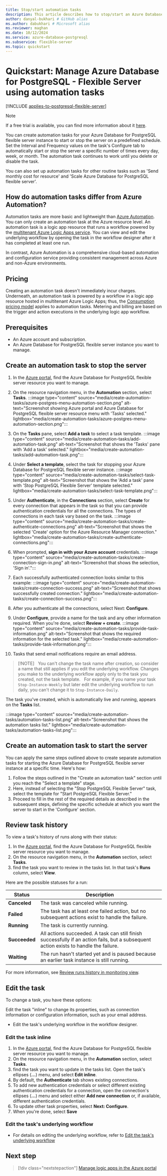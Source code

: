 ```yaml
---
title: Stop/start automation tasks
description: This article describes how to stop/start an Azure Database for PostgreSQL - Flexible Server instance by using automation tasks.
author: danyal-bukhari # GitHub alias
ms.author: dabukhari # Microsoft alias
ms.reviewer: maghan
ms.date: 10/12/2024
ms.service: azure-database-postgresql
ms.subservice: flexible-server
ms.topic: quickstart
---
```


# Quickstart: Manage Azure Database for PostgreSQL - Flexible Server using automation tasks

[!INCLUDE [applies-to-postgresql-flexible-server](~/reusable-content/ce-skilling/azure/includes/postgresql/includes/applies-to-postgresql-flexible-server.md)]

> [!NOTE]
> If a free trial is available, you can find more information about it [here](https://azure.microsoft.com/free/).

You can create automation tasks for your Azure Database for PostgreSQL flexible server instance to start or stop the server on a predefined schedule. Set the Interval and Frequency values on the task's Configure tab to automatically start or stop the server a specific number of times every day, week, or month. The automation task continues to work until you delete or disable the task.

You can also set up automation tasks for other routine tasks such as 'Send monthly cost for resource' and 'Scale Azure Database for PostgreSQL flexible server'.

## How do automation tasks differ from Azure Automation?

Automation tasks are more basic and lightweight than [Azure Automation](/azure/automation/overview). You can only create an automation task at the Azure resource level. An automation task is a logic app resource that runs a workflow powered by the [multitenant Azure Logic Apps service](/azure/logic-apps/logic-apps-overview). You can view and edit the underlying workflow by opening the task in the workflow designer after it has completed at least one run.

In contrast, Azure Automation is a comprehensive cloud-based automation and configuration service providing consistent management across Azure and non-Azure environments.

## Pricing

Creating an automation task doesn't immediately incur charges. Underneath, an automation task is powered by a workflow in a logic app resource hosted in multitenant Azure Logic Apps; thus, the [Consumption pricing model](/azure/logic-apps/logic-apps-pricing) applies to automation tasks. Metering and billing are based on the trigger and action executions in the underlying logic app workflow.

## Prerequisites

- An Azure account and subscription.
- An Azure Database for PostgreSQL flexible server instance you want to manage.

## Create an automation task to stop the server

1. In the [Azure portal](https://portal.azure.com), find the Azure Database for PostgreSQL flexible server resource you want to manage.
1. On the resource navigation menu, in the **Automation** section, select **Tasks**.
:::image type="content" source="media/create-automation-tasks/azure-postgres-menu-automation-section.png" alt-text="Screenshot showing Azure portal and Azure Database for PostgreSQL flexible server resource menu with 'Tasks' selected." lightbox="media/create-automation-tasks/azure-postgres-menu-automation-section.png":::

1. On the **Tasks** pane, select **Add a task** to select a task template.
:::image type="content" source="media/create-automation-tasks/add-automation-task.png" alt-text="Screenshot that shows the 'Tasks' pane with 'Add a task' selected." lightbox="media/create-automation-tasks/add-automation-task.png":::

1. Under **Select a template**, select the task for stopping your Azure Database for PostgreSQL flexible server instance.
:::image type="content" source="media/create-automation-tasks/select-task-template.png" alt-text="Screenshot that shows the 'Add a task' pane with 'Stop PostgreSQL Flexible Server' template selected." lightbox="media/create-automation-tasks/select-task-template.png":::

1. Under **Authenticate**, in the **Connections** section, select **Create** for every connection that appears in the task so that you can provide authentication credentials for all the connections. The types of connections in each task vary based on the task.
:::image type="content" source="media/create-automation-tasks/create-authenticate-connections.png" alt-text="Screenshot that shows the selected 'Create' option for the Azure Resource Manager connection." lightbox="media/create-automation-tasks/create-authenticate-connections.png":::

1. When prompted, **sign in with your Azure account** credentials.
:::image type="content" source="media/create-automation-tasks/create-connection-sign-in.png" alt-text="Screenshot that shows the selection, 'Sign in'.":::

1. Each successfully authenticated connection looks similar to this example:
:::image type="content" source="media/create-automation-tasks/create-connection-success.png" alt-text="Screenshot that shows successfully created connection." lightbox="media/create-automation-tasks/create-connection-success.png":::

1. After you authenticate all the connections, select Next: **Configure**.

1. Under **Configure**, provide a name for the task and any other information required. When you're done, select **Review + create**.
:::image type="content" source="media/create-automation-tasks/provide-task-information.png" alt-text="Screenshot that shows the required information for the selected task." lightbox="media/create-automation-tasks/provide-task-information.png":::

1. Tasks that send email notifications require an email address.

> [!NOTE]  
> You can't change the task name after creation, so consider a name that still applies if you edit the underlying workflow. Changes you make to the underlying workflow apply only to the task you created, not the task template.
>  
> For example, if you name your task `Stop-Instance-Weekly` but later edit the underlying workflow to run daily, you can't change it to `Stop-Instance-Daily`.

The task you've created, which is automatically live and running, appears on the **Tasks** list.

:::image type="content" source="media/create-automation-tasks/automation-tasks-list.png" alt-text="Screenshot that shows the automation tasks list." lightbox="media/create-automation-tasks/automation-tasks-list.png":::

## Create an automation task to start the server

You can apply the same steps outlined above to create separate automation tasks for starting the Azure Database for PostgreSQL flexible server instance at a specific time. Here's how:

1. Follow the steps outlined in the "Create an automation task" section until you reach the "Select a template" stage.
1. Here, instead of selecting the "Stop PostgreSQL Flexible Server" task, select the template for "Start PostgreSQL Flexible Server."
1. Proceed to fill in the rest of the required details as described in the subsequent steps, defining the specific schedule at which you want the server to start in the 'Configure' section.

## Review task history

To view a task's history of runs along with their status:

1. In the [Azure portal](https://portal.azure.com), find the Azure Database for PostgreSQL flexible server resource you want to manage.
1. On the resource navigation menu, in the **Automation** section, select **Tasks**.
1. find the task you want to review in the tasks list. In that task's **Runs** column, select **View**.

Here are the possible statuses for a run:

 | Status | Description |
 | --- | --- |
 | **Canceled** | The task was canceled while running. |
 | **Failed** | The task has at least one failed action, but no subsequent actions exist to handle the failure. |
 | **Running** | The task is currently running. |
 | **Succeeded** | All actions succeeded. A task can still finish successfully if an action fails, but a subsequent action exists to handle the failure. |
 | **Waiting** | The run hasn't started yet and is paused because an earlier task instance is still running. |

 For more information, see [Review runs history in monitoring view](/azure/logic-apps/monitor-logic-apps#review-runs-history).

## Edit the task

To change a task, you have these options:

Edit the task "inline" to change its properties, such as connection information or configuration information, such as your email address.
- Edit the task's underlying workflow in the workflow designer.

### Edit the task inline

1. In the [Azure portal](https://portal.azure.com), find the Azure Database for PostgreSQL flexible server resource you want to manage.
1. On the resource navigation menu, in the **Automation** section, select **Tasks**.
1. find the task you want to update in the tasks list. Open the task's ellipses (**...**) menu, and select **Edit inline**.
1. By default, the **Authenticate** tab shows existing connections.
1. To add new authentication credentials or select different existing authentication credentials for a connection, open the connection's ellipses (**...**) menu and select either **Add new connection** or, if available, different authentication credentials.
1. To update other task properties, select **Next: Configure**.
1. When you're done, select **Save**

### Edit the task's underlying workflow

- For details on editing the underlying workflow, refer to [Edit the task's underlying workflow](/azure/logic-apps/create-automation-tasks-azure-resources#edit-the-tasks-underlying-workflow)

## Next step

> [!div class="nextstepaction"]
> [Manage logic apps in the Azure portal](/azure/logic-apps/manage-logic-apps-with-azure-portal)
